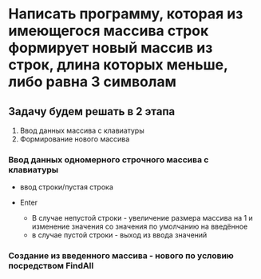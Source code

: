 # Написать программу, которая из имеющегося массива строк формирует новый массив из строк, длина которых меньше, либо равна 3 символам

## Задачу будем решать в 2 этапа

1. Ввод данных массива с клавиатуры
2. Формирование нового массива

### Ввод данных одномерного строчного массива с клавиатуры

- ввод строки/пустая строка
- Enter 

  - В случае непустой строки - увеличение размера массива на 1 и изменение значения со значения по умолчанию на введённое
  - в случае пустой строки - выход из ввода значений

### Создание из введенного массива - нового по условию посредством FindAll  
